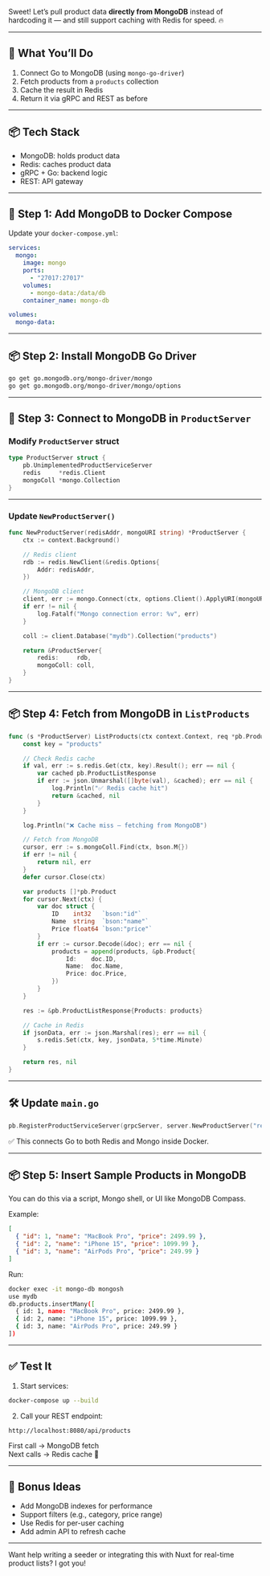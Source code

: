 Sweet! Let’s pull product data **directly from MongoDB** instead of hardcoding it — and still support caching with Redis for speed. 🔥

---

## 🎯 What You’ll Do

1. Connect Go to MongoDB (using `mongo-go-driver`)
2. Fetch products from a `products` collection
3. Cache the result in Redis
4. Return it via gRPC and REST as before

---

## 📦 Tech Stack

- MongoDB: holds product data
- Redis: caches product data
- gRPC + Go: backend logic
- REST: API gateway

---

## 🧱 Step 1: Add MongoDB to Docker Compose

Update your `docker-compose.yml`:

```yaml
services:
  mongo:
    image: mongo
    ports:
      - "27017:27017"
    volumes:
      - mongo-data:/data/db
    container_name: mongo-db

volumes:
  mongo-data:
```

---

## 📦 Step 2: Install MongoDB Go Driver

```bash
go get go.mongodb.org/mongo-driver/mongo
go get go.mongodb.org/mongo-driver/mongo/options
```

---

## 🔧 Step 3: Connect to MongoDB in `ProductServer`

### Modify `ProductServer` struct

```go
type ProductServer struct {
    pb.UnimplementedProductServiceServer
    redis     *redis.Client
    mongoColl *mongo.Collection
}
```

---

### Update `NewProductServer()`

```go
func NewProductServer(redisAddr, mongoURI string) *ProductServer {
    ctx := context.Background()

    // Redis client
    rdb := redis.NewClient(&redis.Options{
        Addr: redisAddr,
    })

    // MongoDB client
    client, err := mongo.Connect(ctx, options.Client().ApplyURI(mongoURI))
    if err != nil {
        log.Fatalf("Mongo connection error: %v", err)
    }

    coll := client.Database("mydb").Collection("products")

    return &ProductServer{
        redis:     rdb,
        mongoColl: coll,
    }
}
```

---

## 📦 Step 4: Fetch from MongoDB in `ListProducts`

```go
func (s *ProductServer) ListProducts(ctx context.Context, req *pb.ProductListRequest) (*pb.ProductListResponse, error) {
    const key = "products"

    // Check Redis cache
    if val, err := s.redis.Get(ctx, key).Result(); err == nil {
        var cached pb.ProductListResponse
        if err := json.Unmarshal([]byte(val), &cached); err == nil {
            log.Println("✅ Redis cache hit")
            return &cached, nil
        }
    }

    log.Println("❌ Cache miss — fetching from MongoDB")

    // Fetch from MongoDB
    cursor, err := s.mongoColl.Find(ctx, bson.M{})
    if err != nil {
        return nil, err
    }
    defer cursor.Close(ctx)

    var products []*pb.Product
    for cursor.Next(ctx) {
        var doc struct {
            ID    int32   `bson:"id"`
            Name  string  `bson:"name"`
            Price float64 `bson:"price"`
        }
        if err := cursor.Decode(&doc); err == nil {
            products = append(products, &pb.Product{
                Id:    doc.ID,
                Name:  doc.Name,
                Price: doc.Price,
            })
        }
    }

    res := &pb.ProductListResponse{Products: products}

    // Cache in Redis
    if jsonData, err := json.Marshal(res); err == nil {
        s.redis.Set(ctx, key, jsonData, 5*time.Minute)
    }

    return res, nil
}
```

---

## 🛠 Update `main.go`

```go
pb.RegisterProductServiceServer(grpcServer, server.NewProductServer("redis:6379", "mongodb://mongo:27017"))
```

✅ This connects Go to both Redis and Mongo inside Docker.

---

## 📦 Step 5: Insert Sample Products in MongoDB

You can do this via a script, Mongo shell, or UI like MongoDB Compass.

Example:

```json
[
  { "id": 1, "name": "MacBook Pro", "price": 2499.99 },
  { "id": 2, "name": "iPhone 15", "price": 1099.99 },
  { "id": 3, "name": "AirPods Pro", "price": 249.99 }
]
```

Run:

```bash
docker exec -it mongo-db mongosh
use mydb
db.products.insertMany([
  { id: 1, name: "MacBook Pro", price: 2499.99 },
  { id: 2, name: "iPhone 15", price: 1099.99 },
  { id: 3, name: "AirPods Pro", price: 249.99 }
])
```

---

## ✅ Test It

1. Start services:

```bash
docker-compose up --build
```

2. Call your REST endpoint:

```
http://localhost:8080/api/products
```

First call → MongoDB fetch  
Next calls → Redis cache 🚀

---

## 🎁 Bonus Ideas

- Add MongoDB indexes for performance
- Support filters (e.g., category, price range)
- Use Redis for per-user caching
- Add admin API to refresh cache

---

Want help writing a seeder or integrating this with Nuxt for real-time product lists? I got you!